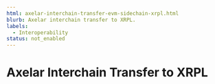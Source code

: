 ```yaml
---
html: axelar-interchain-transfer-evm-sidechain-xrpl.html
blurb: Axelar interchain transfer to XRPL.
labels:
  - Interoperability
status: not_enabled
---
```

# Axelar Interchain Transfer to XRPL
